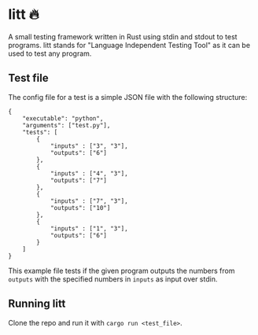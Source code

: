# litt :fire:
A small testing framework written in Rust using stdin and stdout to test programs.
litt stands for "Language Independent Testing Tool" as it can be used to test any program.

## Test file
The config file for a test is a simple JSON file with the following structure:
```json=
{
    "executable": "python",
    "arguments": ["test.py"],
    "tests": [
        {
            "inputs" : ["3", "3"],
            "outputs": ["6"]
        },
        {
            "inputs" : ["4", "3"],
            "outputs": ["7"]
        },
        {
            "inputs" : ["7", "3"],
            "outputs": ["10"]
        },
        {
            "inputs" : ["1", "3"],
            "outputs": ["6"]
        }
    ]
}
```
This example file tests if the given program outputs the numbers from `outputs` with the specified numbers in `inputs` as input over stdin.

## Running litt
Clone the repo and run it with `cargo run <test_file>`.
